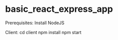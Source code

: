 # basic_react_express_app

Prerequisites:
	Install NodeJS

Client:
	cd client
	npm install
	npm start

	
